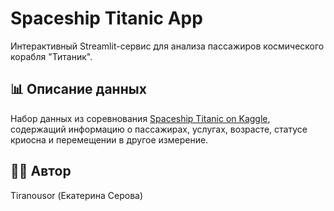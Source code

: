 # Spaceship Titanic App

Интерактивный Streamlit-сервис для анализа пассажиров космического корабля "Титаник".

## 📊 Описание данных
Набор данных из соревнования [Spaceship Titanic on Kaggle](https://www.kaggle.com/competitions/spaceship-titanic), содержащий информацию о пассажирах, услугах, возрасте, статусе криосна и перемещении в другое измерение.

## 👩‍💻 Автор
Tiranousor (Екатерина Серова)



